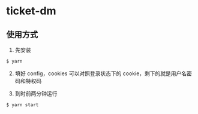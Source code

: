 # ticket-dm

## 使用方式

1. 先安装
```bash
$ yarn
```

2. 填好 config，cookies 可以对照登录状态下的 cookie，剩下的就是用户名密码和特权码

3. 到时前两分钟运行
```bash
$ yarn start
```
